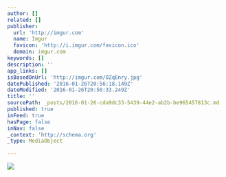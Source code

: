 ```yaml
---
author: []
related: []
publisher:
  url: 'http://imgur.com'
  name: Imgur
  favicon: 'http://i.imgur.com/favicon.ico'
  domain: imgur.com
keywords: []
description: ''
app_links: []
isBasedOnUrl: 'http://imgur.com/OZqEnry.jpg'
datePublished: '2016-01-26T20:56:18.149Z'
dateModified: '2016-01-26T20:50:33.249Z'
title: ''
sourcePath: _posts/2016-01-26-cda9dc33-5439-44e2-ab2b-be965457813c.md
published: true
inFeed: true
hasPage: false
inNav: false
_context: 'http://schema.org'
_type: MediaObject

---
```

<article style=""><img src="http://imgur.com/OZqEnry.jpg" /></article>